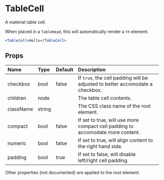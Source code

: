TableCell
=========

A material table cell.

When placed in a `TableHead`, this will automatically render a `th` element.

```jsx
<TableCell>Hello</TableCell>
```

Props
-----


| Name | Type | Default | Description |
|:-----|:-----|:-----|:-----|
| checkbox | bool | false |  If `true`, the cell padding will be adjusted to better accomodate a checkbox. |
| children | node |  |  The table cell contents. |
| className | string |  |  The CSS class name of the root element. |
| compact | bool | false |  If set to true, will use more compact cell padding to accomodate more content. |
| numeric | bool | false |  If set to true, will align content to the right hand side. |
| padding | bool | true |  If set to false, will disable left/right cell padding. |

Other properties (not documented) are applied to the root element.
